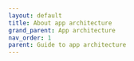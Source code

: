 ```yaml
---
layout: default
title: About app architecture
grand_parent: App architecture
nav_order: 1
parent: Guide to app architecture
---
```

